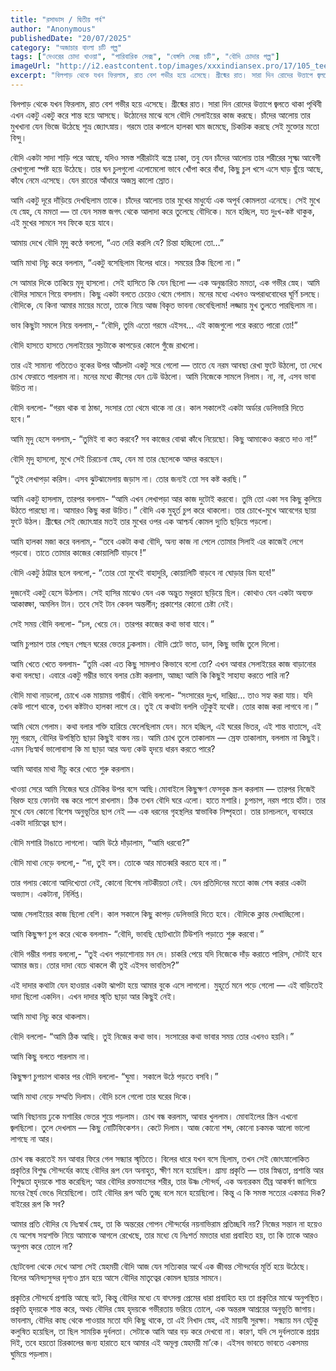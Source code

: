 ```yaml
---
title: "রসাভাস / দ্বিতীয় পর্ব"
author: "Anonymous"
publishedDate: "20/07/2025"
category: "অজাচার বাংলা চটি গল্প"
tags: ["দেওরের চোদা খাওয়া", "পারিবারিক সেক্স", "বেঙ্গলি সেক্স চটি", "বৌদি চোদার গল্প"]
imageUrl: "http://i2.eastcontent.top/images/xxxindiansex.pro/17/105_teen_posing_camera.jpg"
excerpt: "বিলপাড় থেকে যখন ফিরলাম, রাত বেশ গভীর হয়ে এসেছে। গ্রীষ্মের রাত। সারা দিন রোদের উত্তাপে জ্বলতে থাকা পৃথিবী এখন একটু একটু করে শান্ত হয়ে আসছে। উঠোনের মাঝে বসে বৌদি সেলাইয়ের কাজ করছে। চাঁদের আলোয় তার মুখখা..."
---
```


বিলপাড় থেকে যখন ফিরলাম, রাত বেশ গভীর হয়ে এসেছে। গ্রীষ্মের রাত। সারা দিন রোদের উত্তাপে জ্বলতে থাকা পৃথিবী এখন একটু একটু করে শান্ত হয়ে আসছে। উঠোনের মাঝে বসে বৌদি সেলাইয়ের কাজ করছে। চাঁদের আলোয় তার মুখখানা যেন ভিজে উঠেছে শুভ্র জ্যোৎস্নায়। গরমে তার কপালে হালকা ঘাম জমেছে, চিকচিক করছে সেই মুক্তোর মতো বিন্দু।


বৌদি একটা সাদা শাড়ি পরে আছে, যদিও সমস্ত শরীরটাই বস্ত্রে ঢাকা, তবু যেন চাঁদের আলোয় তার শরীরের সূক্ষ্ম আবেগী রেখাগুলো স্পষ্ট হয়ে উঠেছে। তার ঘন চুলগুলো এলোমেলো ভাবে খোঁপা করে বাঁধা, কিছু চুল খসে এসে ঘাড় ছুঁয়ে আছে, কাঁধে নেমে এসেছে। যেন রাতের আঁধারে অজস্র কালো স্রোত।


আমি একটু দূরে দাঁড়িয়ে দেখছিলাম তাকে। চাঁদের আলোয় তার মুখের মাধুর্য্যে এক অপূর্ব কোমলতা এনেছে। সেই মুখে যে স্নেহ, যে মমতা — তা যেন সমস্ত জগৎ থেকে আলাদা করে তুলেছে বৌদিকে। মনে হচ্ছিল, যত দুঃখ-কষ্ট থাকুক, এই মুখের সামনে সব ফিকে হয়ে যাবে।


আমায় দেখে বৌদি মৃদু কণ্ঠে বললো, “এত দেরি করলি যে? চিন্তা হচ্ছিলো তো…”

আমি মাথা নিচু করে বললাম, “একটু বসেছিলাম বিলের ধারে। সময়ের ঠিক ছিলো না।”


সে আমার দিকে তাকিয়ে মৃদু হাসলো। সেই হাসিতে কি যেন ছিলো — এক অনুচ্চারিত মমতা, এক গভীর স্নেহ। আমি বৌদির সামনে গিয়ে বসলাম। কিছু একটা বলতে চেয়েও থেমে গেলাম। মনের মধ্যে এখনও অপরাধবোধের ঘূর্ণি চলছে। বৌদিকে, যে কিনা আমার মায়ের মতো, তাকে নিয়ে আজ বিকৃত ভাবনা ভেবেছিলাম! লজ্জায় মুখ তুলতে পারছিলাম না।


ভাব কিছুটা সমলে নিয়ে বললাম,- “বৌদি, তুমি এতো গরমে এইসব… এই কাজগুলো পরে করতে পারো তো!”

বৌদি হাসতে হাসতে সেলাইয়ের সুচটাকে কাপড়ের কোলে গুঁজে রাখলো।


তার এই সামান্য গতিতেও বুকের উপর আঁচলটা একটু সরে গেলো — তাতে যে নরম আবছা রেখা ফুটে উঠলো, তা দেখে চোখ ফেরাতে পারলাম না। মনের মধ্যে কীসের যেন ঢেউ উঠলো। আমি নিজেকে সামলে নিলাম। না, না, এসব ভাবা উচিত না।

বৌদি বললো- “গরম থাক বা ঠান্ডা, সংসার তো থেমে থাকে না রে। কাল সকালেই একটা অর্ডার ডেলিভারি দিতে হবে।”

আমি মৃদু হেসে বললাম,- “তুমিই বা কত করবে? সব কাজের বোঝা কাঁধে নিয়েছো। কিছু আমাকেও করতে দাও না!”

বৌদি মৃদু হাসলো, মুখে সেই চিরচেনা স্নেহ, যেন মা তার ছেলেকে আদর করছেন।


“তুই লেখাপড়া করিস। এসব ঝুটঝামেলায় জড়াস না। তোর জন্যই তো সব কষ্ট করছি।”

আমি একটু হাসলাম, তারপর বললাম- “আমি এখন লেখাপড়া আর কাজ দুটোই করবো। তুমি তো একা সব কিছু কুলিয়ে উঠতে পারছো না। আমারও কিছু করা উচিত।” বৌদি এক মুহূর্ত চুপ করে থাকলো। তার চোখে-মুখে আবেগের ছায়া ফুটে উঠল। গ্রীষ্মের সেই জ্যোৎস্নার মতই তার মুখের ওপর এক আশ্চর্য কোমল দ্যুতি ছড়িয়ে পড়লো।


আমি হালকা মজা করে বললাম,- “তবে একটা কথা বৌদি, অন্য কাজ না পেলে তোমার সিলাই এর কাজেই লেগে পড়বো। তাতে তোমার কাজের কোয়ালিটি বাড়বে !”

বৌদি একটু ঠাট্টার ছলে বললো,- “তোর তো মুখেই বাহাদুরি, কোয়ালিটি বাড়বে না ঘোড়ার ডিম হবে!”

দুজনেই একটু হেসে উঠলাম। সেই হাসির মাঝেও যেন এক অদ্ভুত মধুরতা ছড়িয়ে ছিল। কোথাও যেন একটা অব্যক্ত আকাঙ্ক্ষা, অমলিন টান। তবে সেই টান কেবল অন্তর্লীন; প্রকাশের কোনো চেষ্টা নেই।

সেই সময় বৌদি বললো- “চল, খেয়ে নে। তারপর কাজের কথা ভাবা যাবে।”


আমি চুপচাপ তার পেছন পেছন ঘরের ভেতর ঢুকলাম। বৌদি প্লেটে ভাত, ডাল, কিছু ভাজি তুলে দিলো।

আমি খেতে খেতে বললাম- “তুমি একা এত কিছু সামলাও কিভাবে বলো তো? এখন আবার সেলাইয়ের কাজ বাড়ানোর কথা বলছো। এবারে একটু গম্ভীর ভাবে বলার চেষ্টা করলাম, আচ্ছা আমি কি কিছুই সাহায্য করতে পারি না?


বৌদি মাথা নাড়লো, চোখে এক মায়াময় গাম্ভীর্য। বৌদি বললো- “সংসারের দুঃখ, দারিদ্র্য… তাও সহ্য করা যায়। যদি কেউ পাশে থাকে, তখন কষ্টটাও হালকা লাগে রে। তুই যে কথাটা বললি ওটুকুই যথেষ্ট। তোর কাজ করা লাগবে না।”


আমি থেমে গেলাম। কথা বলার শক্তি হারিয়ে ফেলেছিলাম যেন। মনে হচ্ছিল, এই ঘরের ভিতর, এই শান্ত বাতাসে, এই মৃদু গরমে, বৌদির উপস্থিতি ছাড়া কিছুই বাস্তব নয়। আমি চোখ তুলে তাকালাম — স্রেফ তাকালাম, বললাম না কিছুই। এমন নিঃস্বার্থ ভালোবাসা কি মা ছাড়া আর অন্য কেউ হৃদয়ে ধারন করতে পারে?

আমি আবার মাথা নীচু করে খেতে শুরু করলাম।


খাওয়া সেরে আমি নিজের ঘরে চৌকির উপর বসে আছি।মোবাইলে কিছুক্ষণ ফেসবুক স্ক্রল করলাম — তারপর নিজেই বিরক্ত হয়ে ফোনটা বন্ধ করে পাশে রাখলাম। ঠিক তখন বৌদি ঘরে এলো। হাতে মশারি। চুপচাপ, নরম পায়ে হাঁটা। তার মুখে যেন কোনো বিশেষ অনুভূতির ছাপ নেই — এক ধরনের গৃহস্থলির স্বাভাবিক নিষ্পৃহতা। তার চালচলনে, ব্যবহারে একটা দায়িত্বের ছাপ।

বৌদি মশারি টাঙাতে লাগলো। আমি উঠে দাঁড়ালাম, “আমি ধরবো?”

বৌদি মাথা নেড়ে বললো,- “না, তুই বস। তোকে আর মাতব্বরি করতে হবে না।”


তার গলায় কোনো আদিখ্যেতা নেই, কোনো বিশেষ নাটকীয়তা নেই। যেন প্রতিদিনের মতো কাজ শেষ করার একটা অভ্যাস। একটানা, নির্লিপ্ত।

আজ সেলাইয়ের কাজ ছিলো বেশি। কাল সকালে কিছু কাপড় ডেলিভারি দিতে হবে। বৌদিকে ক্লান্ত দেখাচ্ছিলো।

আমি কিছুক্ষণ চুপ করে থেকে বললাম- “বৌদি, ভাবছি ছোটখাটো টিউশনি পড়াতে শুরু করবো।”

বৌদি গম্ভীর গলায় বললো,- “তুই এখন পড়াশোনায় মন দে। চাকরি পেয়ে যদি নিজেকে দাঁড় করাতে পারিস, সেটাই হবে আমার জয়। তোর দাদা বেচে থাকলে কী তুই এইসব ভাবতিস?”

এই দাদার কথাটা যেন হাওয়ার একটা ঝাপটা হয়ে আমার বুকে এসে লাগলো। মুহূর্তে মনে পড়ে গেলো — এই বাড়িতেই দাদা ছিলো একদিন। এখন দাদার স্মৃতি ছাড়া আর কিছুই নেই।

আমি মাথা নিচু করে থাকলাম।


বৌদি বললো- “আমি ঠিক আছি। তুই নিজের কথা ভাব। সংসারের কথা ভাবার সময় তোর এখনও হয়নি।”

আমি কিছু বলতে পারলাম না।

কিছুক্ষণ চুপচাপ থাকার পর বৌদি বললো- “ঘুমা। সকালে উঠে পড়তে বসবি।”

আমি মাথা নেড়ে সম্মতি দিলাম। বৌদি চলে গেলো তার ঘরের দিকে।

আমি বিছানায় ঢুকে মশারির ভেতর শুয়ে পড়লাম। চোখ বন্ধ করলাম, আবার খুললাম। মোবাইলের স্ক্রিন এখনো জ্বলছিলো। তুলে দেখলাম — কিছু নোটিফিকেশন। কেটে দিলাম। আজ কোনো শব্দ, কোনো চকমক আলো ভালো লাগছে না আর।

চোখ বন্ধ করতেই মন আবার ফিরে গেল সন্ধ্যার স্মৃতিতে। বিলের ধারে যখন বসে ছিলাম, তখন সেই জোৎস্নালোকিত প্রকৃতির বিশুদ্ধ সৌন্দর্যের কাছে বৌদির রূপ যেন অনাহুত, ক্ষীণ মনে হয়েছিল। গ্রাম্য প্রকৃতি — তার স্নিগ্ধতা, প্রশান্তি আর বিশুদ্ধতা হৃদয়কে শান্ত করেছিল; আর বৌদির রক্তমাংসের শরীর, তার উষ্ণ সৌন্দর্য, এক অন্যরকম তীব্র আকর্ষণ জাগিয়ে মনের স্থৈর্য ভেঙে দিয়েছিলো। তাই বৌদির রূপ অতি তুচ্ছ বলে মনে হয়েছিলো। কিন্তু এ কি সমস্ত সত্যের একমাত্র দিক? বাইরের রূপ কি সব?


আমার প্রতি বৌদির যে নিঃস্বার্থ স্নেহ, তা কি অন্তরের গোপন সৌন্দর্যের নয়নাভিরাম প্রতিচ্ছবি নয়? নিজের সন্তান না হয়েও যে অশেষ সহ্যশক্তি নিয়ে আমাকে আগলে রেখেছে, তার মধ্যে যে নিঃশর্ত মমতার ধারা প্রবাহিত হয়, তা কি তাকে আরও অনুপম করে তোলে না?

ছোটবেলা থেকে দেখে আসা সেই স্নেহময়ী বৌদি আজ যেন সত্যিকার অর্থে এক জীবন্ত সৌন্দর্যের মূর্তি হয়ে উঠেছে। বিলের অনিন্দ্যসুন্দর দৃশ্যও ম্লান হয়ে আসে বৌদির মাতৃত্বের কোমল ছায়ার সামনে।


প্রকৃতির সৌন্দর্যে প্রশান্তি আছে বটে, কিন্তু বৌদির মধ্যে যে বাৎসল্য প্রেমের ধারা প্রবাহিত হয় তা প্রকৃতির মাঝে অনুপস্থিত। প্রকৃতি হৃদয়কে শান্ত করে, অথচ বৌদির স্নেহ হৃদয়কে গভীরতায় ভরিয়ে তোলে, এক অন্তরঙ্গ আশ্রয়ের অনুভূতি জাগায়। ভাবলাম, বৌদির কাছ থেকে পাওয়ার মতো যদি কিছু থাকে, তা এই নিখাদ স্নেহ, এই মায়াবী সুরক্ষা। সন্ধ্যায় মন যেটুকু কলুষিত হয়েছিল, তা ছিল সাময়িক দুর্বলতা। সেটাকে আমি আর বড় করে দেখবো না। কারণ, যদি সে দুর্বলতাকে প্রশ্রয় দিই, তবে হয়তো চিরকালের জন্য হারাতে হবে আমার এই অমূল্য স্নেহময়ী মা’কে। এইসব ভাবতে ভাবতে একসময় ঘুমিয়ে পড়লাম।
